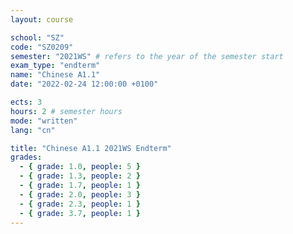 ```yaml
---
layout: course

school: "SZ"
code: "SZ0209"
semester: "2021WS" # refers to the year of the semester start
exam_type: "endterm"
name: "Chinese A1.1"
date: "2022-02-24 12:00:00 +0100"

ects: 3
hours: 2 # semester hours
mode: "written"
lang: "cn"

title: "Chinese A1.1 2021WS Endterm"
grades:
  - { grade: 1.0, people: 5 }
  - { grade: 1.3, people: 2 }
  - { grade: 1.7, people: 1 }
  - { grade: 2.0, people: 3 }
  - { grade: 2.3, people: 1 }
  - { grade: 3.7, people: 1 }
---
```



